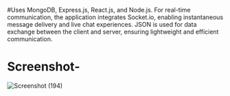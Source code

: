 #Uses MongoDB, Express.js, React.js, and Node.js. For real-time communication, the application integrates Socket.io, enabling instantaneous message delivery and live chat experiences. JSON is used for data exchange between the client and server, ensuring lightweight and efficient communication.
# Screenshot-
![Screenshot (194)](https://github.com/user-attachments/assets/c44bc002-7b48-4662-b9b8-c840988aa850)
